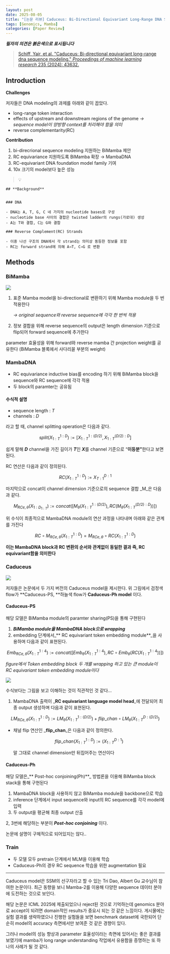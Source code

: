 ```yaml
---
layout: post
date: 2025-08-05
title: "[논문 리뷰] Caduceus: Bi-Directional Equivariant Long-Range DNA Sequence Modeling"
tags: [Genomics, Mamba]
categories: [Paper Review]
---
```


<span class="notion-red">_**필자의 의견은 붉은색으로 표시됩니다**_</span>


> [Schiff, Yair, et al. "Caduceus: Bi-directional equivariant long-range dna sequence modeling." ](https://pmc.ncbi.nlm.nih.gov/articles/PMC12189541/)[_Proceedings of machine learning research_](https://pmc.ncbi.nlm.nih.gov/articles/PMC12189541/)[ 235 (2024): 43632.](https://pmc.ncbi.nlm.nih.gov/articles/PMC12189541/)



## Introduction


**Challenges**


저자들은 DNA modeling의 과제를 아래와 같이 꼽았다.

- long-range token interaction
- effects of upstream and downstream regions of the genome 
_→ sequence model이 양방향 context를 처리해야 함을 의미_
- reverse complementarity(RC)

**Contribution**

1. bi-direcrional sequence modeling 지원하는 BiMamba 제안
1. RC equivariance 지원하도록 BiMamba 확장 → MambaDNA
1. RC-equivariant DNA foundation model family 기여
1. 10x 크기의 model보다 높은 성능

> 💡 


	## **Background**


	### DNA

	- DNA는 A, T, G, C 네 가지의 nucleotide bases로 구성
	- nucleotide base 사이의 결합은 twisted ladder의 rungs(가로대) 생성
	- A는 T와 결합, C는 G와 결합

	### Reverse Complement(RC) Strands

	- 이중 나선 구조의 DNA에서 각 strand는 의미상 동등한 정보를 포함
	- RC는 forward strand에 의해 A→T, C→G 로 변환


## Methods



### BiMamba


![](https://prod-files-secure.s3.us-west-2.amazonaws.com/542b861c-36a8-4051-84e5-8804b6728dba/2c247d59-7815-4980-99f0-8f0d21f445a7/image.png?X-Amz-Algorithm=AWS4-HMAC-SHA256&X-Amz-Content-Sha256=UNSIGNED-PAYLOAD&X-Amz-Credential=ASIAZI2LB466TJNJ3UKU%2F20250925%2Fus-west-2%2Fs3%2Faws4_request&X-Amz-Date=20250925T050113Z&X-Amz-Expires=3600&X-Amz-Security-Token=IQoJb3JpZ2luX2VjEOX%2F%2F%2F%2F%2F%2F%2F%2F%2F%2FwEaCXVzLXdlc3QtMiJIMEYCIQC%2FZL2XN3EbeaHyvV8p27oCBfIF7IXewTT8UoPMihdfDgIhAOyCr%2BS2pgi8FeZ%2FQQi4rUs7pmFftgTgjTvo5lm%2BBfTDKv8DCG4QABoMNjM3NDIzMTgzODA1Igxze%2FpJZms3jzKQ%2FvIq3APewRU8%2F3j3IQE6PGwmiRXl%2B5g3OVloF7FqK1ikS4ul%2F9C96LYQAJKuUd7xU7kIPUbKrIiqEyStHCS3Z4V9RWTVZ6CT3pi3tyk3JW%2FnCbAY8fTEwghxDaKa6Bb3JFzEtpFM2sijvjDsmpuZM5HhoVzQ%2FjZa%2B%2BszNMcih7GfI6jIOClau5wy3sR%2FzOmLobvXAp5ct6753p8mWkaqn23NQtzJ6AtGIlxlNY8fVuWKY07SE9vCI0mFJ0QBEqY4jjhI19%2But5uclGffQd%2FOFrZjvg0jKplGzqf7bw72WaXUdoOQ26FcDlOVOlPCxML%2B2xwjpeEntsGg7c%2BdwMLPRevfZXfXaU6ypjGfiTj5ek3mir%2BTa3btM5hFzGwpfaM7bGKyPBK3N1nMQ0v63bZAhtXqEBkyKB28yoINHURLHDd1taUAn1i05XWS9sfYPxJf6JkmZk3X3hycAIhV7Z%2B8BGe%2BnCdubYjkcechf59OtZ94gyw2YTeEj9hcXrKFdmJpMkJ7VLS2wUUSutTquFM%2FWeOPoNamwHsJxIDsPVYi%2FwNQLIpTevjNFsQ7NQNCZhZsUxxE0QhQkLheUc7%2ByqHx%2Brp2nRr4ZHkoprBd4%2BjsNlxPEsSu4%2FwYxDNfD9flUBr%2BujD0jNPGBjqkASPJRIWc0QhLrZxRstjCz0bJT%2Fgb9OLiMWI60g%2F3Cgg4GrRRZuZbGtYweHWe23rXvcPuhMQlkXa8bwZhK5yjM6myOofErVTDLwNg1IqRsMO73boVRgXXkncL92kDEqXKjNB0Fb%2Bug7EsOa1gSprlK3RS7iX%2FdTIkWO7Wy3qpSXf2dREIT2nd%2BYcpfkBUA30cm2gvoFN7IR%2F%2B1%2B1jN3%2F%2FGpJS3K7K&X-Amz-Signature=f25f1f62ea0da732ad0ea68362150ba04b9500740be653e21ed4cce1ff28e53d&X-Amz-SignedHeaders=host&x-amz-checksum-mode=ENABLED&x-id=GetObject)

1. 표준 Mamba model을 bi-directional로 변환하기 위해 Mamba module을 두 번 적용한다

	_→ original sequence와 reverse sequence에 각각 한 번씩 적용_

1. 정보 결합을 위해 reverse sequence의 output은 length dimension 기준으로 flip되어 forward sequence에 추가한다

parameter 효율성을 위해 forward와 reverse mamba 간 projection weight를 공유한다 (BiMamba 블록에서 사다리꼴 부분의 weight)



### MambaDNA

- RC equivariance inductive bias를 encoding 하기 위해 BiMamba block을 sequence와 RC sequence에 각각 적용
- 두 block의 paramter는 공유됨


#### 수식적 설명

- sequence length : _T_
- channels : _D_

라고 할 때,  channel splitting operation은 다음과 같다.


$$
split(X^{1:D}_{1:T}):=[X^{1:(D/2)}_{1:T},X^{(D/2):D}_{1:T}]
$$


<span class="notion-red">쉽게 말해 </span><span class="notion-red">_**D**_</span><span class="notion-red"> channel을 가진 길이가 </span><span class="notion-red">_**T**_</span><span class="notion-red">인 </span><span class="notion-red">_**X**_</span><span class="notion-red">를 channel 기준으로 “</span><span class="notion-red">**이등분”**</span><span class="notion-red">한다고 보면 된다.</span>


RC 연산은 다음과 같이 정의된다.


$$
RC(X^{1:D}_{1:T}):=X^{D:1}_{T:1}
$$


마지막으로 concat이 channel dimension 기준으로의 sequence 결합 _M_은 다음과 같다.


$$
M_{RCe,\theta}(X_{1:D_{1:T}}):=concat([M_{\theta}(X^{1:(D/2)}_{1:T}),RC(M_{\theta}(X^{(D/2):D}_{1:T}))])
$$


위 수식이 최종적으로 MambaDNA module의 연산 과정을 나타내며 아래와 같은 관계를 가진다


$$
RC\circ M_{RCe,\theta}(X^{1:D}_{1:T}) = M_{RCe,\theta} \circ RC(X^{1:D}_{1:T})
$$


**이는 MambaDNA block과 RC 변환의 순서와 관계없이 동일한 결과 즉, RC equivariant함을 의미한다**



### Caduceus


![](https://prod-files-secure.s3.us-west-2.amazonaws.com/542b861c-36a8-4051-84e5-8804b6728dba/f94a60d7-8145-473b-aef9-7c68d3ec604a/image.png?X-Amz-Algorithm=AWS4-HMAC-SHA256&X-Amz-Content-Sha256=UNSIGNED-PAYLOAD&X-Amz-Credential=ASIAZI2LB466TJNJ3UKU%2F20250925%2Fus-west-2%2Fs3%2Faws4_request&X-Amz-Date=20250925T050113Z&X-Amz-Expires=3600&X-Amz-Security-Token=IQoJb3JpZ2luX2VjEOX%2F%2F%2F%2F%2F%2F%2F%2F%2F%2FwEaCXVzLXdlc3QtMiJIMEYCIQC%2FZL2XN3EbeaHyvV8p27oCBfIF7IXewTT8UoPMihdfDgIhAOyCr%2BS2pgi8FeZ%2FQQi4rUs7pmFftgTgjTvo5lm%2BBfTDKv8DCG4QABoMNjM3NDIzMTgzODA1Igxze%2FpJZms3jzKQ%2FvIq3APewRU8%2F3j3IQE6PGwmiRXl%2B5g3OVloF7FqK1ikS4ul%2F9C96LYQAJKuUd7xU7kIPUbKrIiqEyStHCS3Z4V9RWTVZ6CT3pi3tyk3JW%2FnCbAY8fTEwghxDaKa6Bb3JFzEtpFM2sijvjDsmpuZM5HhoVzQ%2FjZa%2B%2BszNMcih7GfI6jIOClau5wy3sR%2FzOmLobvXAp5ct6753p8mWkaqn23NQtzJ6AtGIlxlNY8fVuWKY07SE9vCI0mFJ0QBEqY4jjhI19%2But5uclGffQd%2FOFrZjvg0jKplGzqf7bw72WaXUdoOQ26FcDlOVOlPCxML%2B2xwjpeEntsGg7c%2BdwMLPRevfZXfXaU6ypjGfiTj5ek3mir%2BTa3btM5hFzGwpfaM7bGKyPBK3N1nMQ0v63bZAhtXqEBkyKB28yoINHURLHDd1taUAn1i05XWS9sfYPxJf6JkmZk3X3hycAIhV7Z%2B8BGe%2BnCdubYjkcechf59OtZ94gyw2YTeEj9hcXrKFdmJpMkJ7VLS2wUUSutTquFM%2FWeOPoNamwHsJxIDsPVYi%2FwNQLIpTevjNFsQ7NQNCZhZsUxxE0QhQkLheUc7%2ByqHx%2Brp2nRr4ZHkoprBd4%2BjsNlxPEsSu4%2FwYxDNfD9flUBr%2BujD0jNPGBjqkASPJRIWc0QhLrZxRstjCz0bJT%2Fgb9OLiMWI60g%2F3Cgg4GrRRZuZbGtYweHWe23rXvcPuhMQlkXa8bwZhK5yjM6myOofErVTDLwNg1IqRsMO73boVRgXXkncL92kDEqXKjNB0Fb%2Bug7EsOa1gSprlK3RS7iX%2FdTIkWO7Wy3qpSXf2dREIT2nd%2BYcpfkBUA30cm2gvoFN7IR%2F%2B1%2B1jN3%2F%2FGpJS3K7K&X-Amz-Signature=e5b6a1606d01d27929a5ead9c7a797f2684dcdf755f1a80c44fdaf1270193a42&X-Amz-SignedHeaders=host&x-amz-checksum-mode=ENABLED&x-id=GetObject)


저자들은 논문에서 두 가지 버전의 Caduceus model을 제시한다. 위 그림에서 검정색 flow가 **Caduceus-PS, **하늘색 flow가 **Caduceus-Ph model** 이다.



#### Caduceus-PS


해당 모델은 BiMamba module의 paramter sharing(PS)을 통해 구현된다

1. _**BiMamba module을 MambaDNA block으로 wrapping**_
1. embedding 단계에서_** RC equivariant token embedding module**_을 사용하며 다음과 같이 표현된다.

$$
Emb_{RCe,\theta}(X^{1:4}_{1:T}):=concat([Emb_{\theta}(X^{1:4}_{1:T}),RC \circ Emb_{\theta}(RC(X^{1:4}_{1:T}))])
$$


_figure에서 Token embedding block 두 개를 wrapping 하고 있는 큰 module이 RC equivariant token embedding module이다_


![](https://prod-files-secure.s3.us-west-2.amazonaws.com/542b861c-36a8-4051-84e5-8804b6728dba/b175e4da-71eb-4e91-8c23-a06dabe673c9/image.png?X-Amz-Algorithm=AWS4-HMAC-SHA256&X-Amz-Content-Sha256=UNSIGNED-PAYLOAD&X-Amz-Credential=ASIAZI2LB466TJNJ3UKU%2F20250925%2Fus-west-2%2Fs3%2Faws4_request&X-Amz-Date=20250925T050113Z&X-Amz-Expires=3600&X-Amz-Security-Token=IQoJb3JpZ2luX2VjEOX%2F%2F%2F%2F%2F%2F%2F%2F%2F%2FwEaCXVzLXdlc3QtMiJIMEYCIQC%2FZL2XN3EbeaHyvV8p27oCBfIF7IXewTT8UoPMihdfDgIhAOyCr%2BS2pgi8FeZ%2FQQi4rUs7pmFftgTgjTvo5lm%2BBfTDKv8DCG4QABoMNjM3NDIzMTgzODA1Igxze%2FpJZms3jzKQ%2FvIq3APewRU8%2F3j3IQE6PGwmiRXl%2B5g3OVloF7FqK1ikS4ul%2F9C96LYQAJKuUd7xU7kIPUbKrIiqEyStHCS3Z4V9RWTVZ6CT3pi3tyk3JW%2FnCbAY8fTEwghxDaKa6Bb3JFzEtpFM2sijvjDsmpuZM5HhoVzQ%2FjZa%2B%2BszNMcih7GfI6jIOClau5wy3sR%2FzOmLobvXAp5ct6753p8mWkaqn23NQtzJ6AtGIlxlNY8fVuWKY07SE9vCI0mFJ0QBEqY4jjhI19%2But5uclGffQd%2FOFrZjvg0jKplGzqf7bw72WaXUdoOQ26FcDlOVOlPCxML%2B2xwjpeEntsGg7c%2BdwMLPRevfZXfXaU6ypjGfiTj5ek3mir%2BTa3btM5hFzGwpfaM7bGKyPBK3N1nMQ0v63bZAhtXqEBkyKB28yoINHURLHDd1taUAn1i05XWS9sfYPxJf6JkmZk3X3hycAIhV7Z%2B8BGe%2BnCdubYjkcechf59OtZ94gyw2YTeEj9hcXrKFdmJpMkJ7VLS2wUUSutTquFM%2FWeOPoNamwHsJxIDsPVYi%2FwNQLIpTevjNFsQ7NQNCZhZsUxxE0QhQkLheUc7%2ByqHx%2Brp2nRr4ZHkoprBd4%2BjsNlxPEsSu4%2FwYxDNfD9flUBr%2BujD0jNPGBjqkASPJRIWc0QhLrZxRstjCz0bJT%2Fgb9OLiMWI60g%2F3Cgg4GrRRZuZbGtYweHWe23rXvcPuhMQlkXa8bwZhK5yjM6myOofErVTDLwNg1IqRsMO73boVRgXXkncL92kDEqXKjNB0Fb%2Bug7EsOa1gSprlK3RS7iX%2FdTIkWO7Wy3qpSXf2dREIT2nd%2BYcpfkBUA30cm2gvoFN7IR%2F%2B1%2B1jN3%2F%2FGpJS3K7K&X-Amz-Signature=5154b5a58b4fec4936d0dc412856979d52e91c2bca1c1eb88f9a18696ca98c04&X-Amz-SignedHeaders=host&x-amz-checksum-mode=ENABLED&x-id=GetObject)


<span class="notion-red">수식보다는 그림을 보고 이해하는 것이 직관적인 것 같다…</span>

1. MambaDNA 출력이 _**RC equivariant language model head**_에 전달되어 최종 output 생성하며 다음과 같이 표현된다.

$$
LM_{RCe,\theta}(X^{1:D}_{1:T}):= LM_{\theta}(X^{1:(D/2)}_{1:T})+flip\_chan\circ LM_{\theta}(X^{D:(D/2)}_{1:T})
$$

- 채널 flip 연산인 _**flip\_chan**_은 다음과 같이 정의한다.

	$$
	flip\_chan(X^{1:D}_{1:T}):=(X^{D:1}_{1:T})
	$$


	말 그대로 channel dimension만 뒤집어주는 연산이다



#### Caduceus-Ph


해당 모델은_** Post-hoc conjoining(Ph)**_ 방법론을 이용해 BiMamba block stack을 통해 구현된다

1. MambaDNA block을 사용하지 않고 BiMamba module을 backbone으로 학습
1. inference 단계에서 input sequence와 input의 RC sequence를 각각 model에 입력
1. 두 output을 평균해 최종 output 산출

2, 3번에 해당하는 부분이 _**Post-hoc conjoining**_ 이다.


<span class="notion-red">논문에 설명이 구체적으로 되어있지는 않다..</span>



### Train

- 두 모델 모두 pretrain 단계에서 MLM을 이용해 학습
- Caduceus-Ph의 경우 RC sequence 학습을 위한 augmentation 필요

---


<span class="notion-red">Caduceus model은 SSM의 선구자라고 할 수 있는 Tri Dao, Albert Gu 교수님이 참여한 논문이다. 최근 동향을 보니 Mamba-2를 이용해 다양한 sequence 데이터 분야에 도전하는 것으로 보인다.</span>


<span class="notion-red">해당 논문은 ICML 2025에 제출되었으나 reject된 것으로 기억하는데 genomics 분야로 accept이 되려면 domain적인 results가 중요시 되는 것 같은 느낌이다. 게시물에는 실험 결과를 생략하였으나 진행한 실험들을 보면 benchmark dataset에 국한되어 단순히 model의 accuracy 측면에서만 보여준 것 같은 경향이 있다.</span>


<span class="notion-red">그러나 model의 성능 향상과 parameter 효율성이라는 측면에 있어서는 좋은 결과를 보였기에 mamba가 long range understanding 작업에서 유용함을 증명하는 또 하나의 사례가 될 것 같다.</span>

